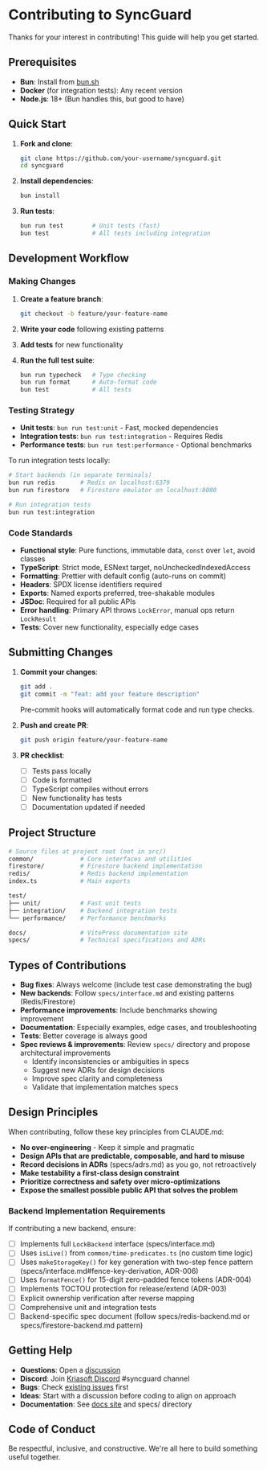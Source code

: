 # Contributing to SyncGuard

Thanks for your interest in contributing! This guide will help you get started.

## Prerequisites

- **Bun**: Install from [bun.sh](https://bun.sh)
- **Docker** (for integration tests): Any recent version
- **Node.js**: 18+ (Bun handles this, but good to have)

## Quick Start

1. **Fork and clone**:

   ```bash
   git clone https://github.com/your-username/syncguard.git
   cd syncguard
   ```

2. **Install dependencies**:

   ```bash
   bun install
   ```

3. **Run tests**:

   ```bash
   bun run test        # Unit tests (fast)
   bun test            # All tests including integration
   ```

## Development Workflow

### Making Changes

1. **Create a feature branch**:

   ```bash
   git checkout -b feature/your-feature-name
   ```

2. **Write your code** following existing patterns
3. **Add tests** for new functionality
4. **Run the full test suite**:

   ```bash
   bun run typecheck   # Type checking
   bun run format      # Auto-format code
   bun test            # All tests
   ```

### Testing Strategy

- **Unit tests**: `bun run test:unit` - Fast, mocked dependencies
- **Integration tests**: `bun run test:integration` - Requires Redis
- **Performance tests**: `bun run test:performance` - Optional benchmarks

To run integration tests locally:

```bash
# Start backends (in separate terminals)
bun run redis       # Redis on localhost:6379
bun run firestore   # Firestore emulator on localhost:8080

# Run integration tests
bun run test:integration
```

### Code Standards

- **Functional style**: Pure functions, immutable data, `const` over `let`, avoid classes
- **TypeScript**: Strict mode, ESNext target, noUncheckedIndexedAccess
- **Formatting**: Prettier with default config (auto-runs on commit)
- **Headers**: SPDX license identifiers required
- **Exports**: Named exports preferred, tree-shakable modules
- **JSDoc**: Required for all public APIs
- **Error handling**: Primary API throws `LockError`, manual ops return `LockResult`
- **Tests**: Cover new functionality, especially edge cases

## Submitting Changes

1. **Commit your changes**:

   ```bash
   git add .
   git commit -m "feat: add your feature description"
   ```

   Pre-commit hooks will automatically format code and run type checks.

2. **Push and create PR**:

   ```bash
   git push origin feature/your-feature-name
   ```

3. **PR checklist**:
   - [ ] Tests pass locally
   - [ ] Code is formatted
   - [ ] TypeScript compiles without errors
   - [ ] New functionality has tests
   - [ ] Documentation updated if needed

## Project Structure

```bash
# Source files at project root (not in src/)
common/             # Core interfaces and utilities
firestore/          # Firestore backend implementation
redis/              # Redis backend implementation
index.ts            # Main exports

test/
├── unit/           # Fast unit tests
├── integration/    # Backend integration tests
└── performance/    # Performance benchmarks

docs/               # VitePress documentation site
specs/              # Technical specifications and ADRs
```

## Types of Contributions

- **Bug fixes**: Always welcome (include test case demonstrating the bug)
- **New backends**: Follow `specs/interface.md` and existing patterns (Redis/Firestore)
- **Performance improvements**: Include benchmarks showing improvement
- **Documentation**: Especially examples, edge cases, and troubleshooting
- **Tests**: Better coverage is always good
- **Spec reviews & improvements**: Review `specs/` directory and propose architectural improvements
  - Identify inconsistencies or ambiguities in specs
  - Suggest new ADRs for design decisions
  - Improve spec clarity and completeness
  - Validate that implementation matches specs

## Design Principles

When contributing, follow these key principles from CLAUDE.md:

- **No over-engineering** - Keep it simple and pragmatic
- **Design APIs that are predictable, composable, and hard to misuse**
- **Record decisions in ADRs** (specs/adrs.md) as you go, not retroactively
- **Make testability a first-class design constraint**
- **Prioritize correctness and safety over micro-optimizations**
- **Expose the smallest possible public API that solves the problem**

### Backend Implementation Requirements

If contributing a new backend, ensure:

- [ ] Implements full `LockBackend` interface (specs/interface.md)
- [ ] Uses `isLive()` from `common/time-predicates.ts` (no custom time logic)
- [ ] Uses `makeStorageKey()` for key generation with two-step fence pattern (specs/interface.md#fence-key-derivation, ADR-006)
- [ ] Uses `formatFence()` for 15-digit zero-padded fence tokens (ADR-004)
- [ ] Implements TOCTOU protection for release/extend (ADR-003)
- [ ] Explicit ownership verification after reverse mapping
- [ ] Comprehensive unit and integration tests
- [ ] Backend-specific spec document (follow specs/redis-backend.md or specs/firestore-backend.md pattern)

## Getting Help

- **Questions**: Open a [discussion](https://github.com/kriasoft/syncguard/discussions)
- **Discord**: Join [Kriasoft Discord](https://discord.gg/EnbEa7Gsxg) #syncguard channel
- **Bugs**: Check [existing issues](https://github.com/kriasoft/syncguard/issues) first
- **Ideas**: Start with a discussion before coding to align on approach
- **Documentation**: See [docs site](https://kriasoft.com/syncguard/) and specs/ directory

## Code of Conduct

Be respectful, inclusive, and constructive. We're all here to build something useful together.
